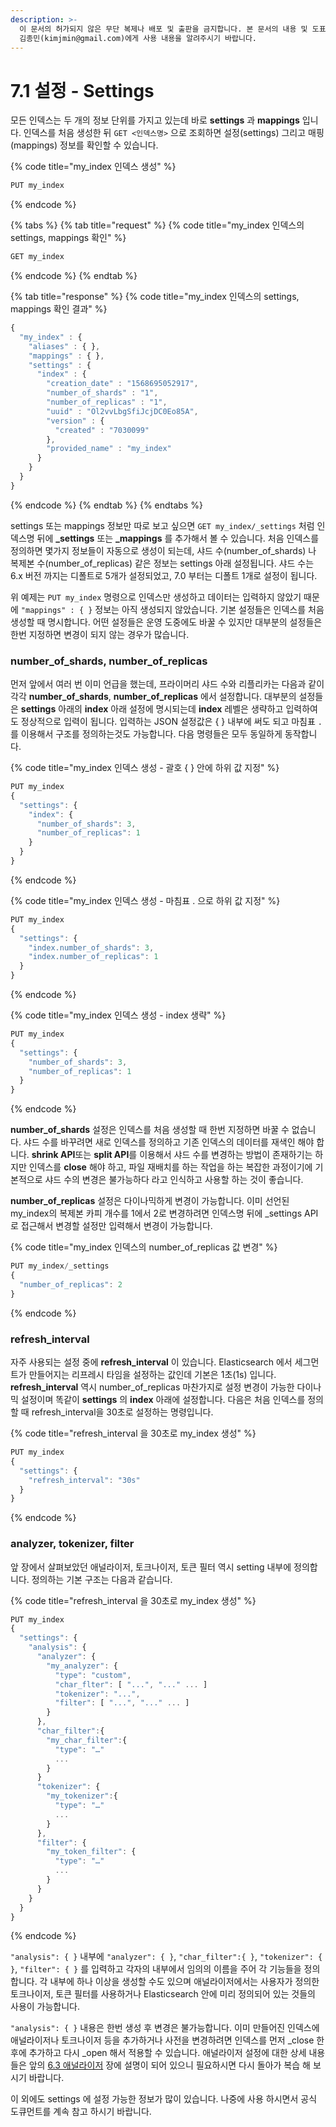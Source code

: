 ```yaml
---
description: >-
  이 문서의 허가되지 않은 무단 복제나 배포 및 출판을 금지합니다. 본 문서의 내용 및 도표 등을 인용하고자 하는 경우 출처를 명시하고
  김종민(kimjmin@gmail.com)에게 사용 내용을 알려주시기 바랍니다.
---
```


# 7.1 설정 - Settings

&#x20; 모든 인덱스는 두 개의 정보 단위를 가지고 있는데 바로 **settings** 과 **mappings** 입니다. 인덱스를 처음 생성한 뒤 `GET <인덱스명>` 으로 조회하면 설정(settings) 그리고 매핑(mappings) 정보를 확인할 수 있습니다.

{% code title="my_index 인덱스 생성" %}
```javascript
PUT my_index
```
{% endcode %}

{% tabs %}
{% tab title="request" %}
{% code title="my_index 인덱스의 settings, mappings 확인" %}
```javascript
GET my_index
```
{% endcode %}
{% endtab %}

{% tab title="response" %}
{% code title="my_index 인덱스의 settings, mappings 확인 결과" %}
```javascript
{
  "my_index" : {
    "aliases" : { },
    "mappings" : { },
    "settings" : {
      "index" : {
        "creation_date" : "1568695052917",
        "number_of_shards" : "1",
        "number_of_replicas" : "1",
        "uuid" : "Ol2vvLbgSfiJcjDC0Eo85A",
        "version" : {
          "created" : "7030099"
        },
        "provided_name" : "my_index"
      }
    }
  }
}
```
{% endcode %}
{% endtab %}
{% endtabs %}

&#x20; settings 또는 mappings 정보만 따로 보고 싶으면 `GET my_index/_settings` 처럼 인덱스명 뒤에 **\_settings** 또는 **\_mappings** 를 추가해서 볼 수 있습니다. 처음 인덱스를 정의하면 몇가지 정보들이 자동으로 생성이 되는데, 샤드 수(number\_of\_shards) 나 복제본 수(number\_of\_replicas) 같은 정보는 settings 아래 설정됩니다. 샤드 수는 6.x 버전 까지는 디폴트로 5개가 설정되었고, 7.0 부터는 디폴트 1개로 설정이 됩니다.

&#x20; 위 예제는 `PUT my_index` 명령으로 인덱스만 생성하고 데이터는 입력하지 않았기 때문에 `"mappings" : { }` 정보는 아직 생성되지 않았습니다. 기본 설정들은 인덱스를 처음 생성할 때 명시합니다. 어떤 설정들은 운영 도중에도 바꿀 수 있지만 대부분의 설정들은 한번 지정하면 변경이 되지 않는 경우가 많습니다.

### number\_of\_shards, number\_of\_replicas&#x20;

&#x20; 먼저 앞에서 여러 번 이미 언급을 했는데, 프라이머리 샤드 수와 리플리카는 다음과 같이 각각 **number\_of\_shards**, **number\_of\_replicas** 에서 설정합니다. 대부분의 설정들은 **settings** 아래의 **index** 아래 설정에 명시되는데 **index** 레벨은 생략하고 입력하여도 정상적으로 입력이 됩니다. 입력하는 JSON 설정값은 { } 내부에 써도 되고 마침표 `.`를 이용해서 구조를 정의하는것도 가능합니다. 다음 명령들은 모두 동일하게 동작합니다.

{% code title="my_index 인덱스 생성 - 괄호 { } 안에 하위 값 지정" %}
```javascript
PUT my_index
{
  "settings": {
    "index": {
      "number_of_shards": 3,
      "number_of_replicas": 1
    }
  }
}
```
{% endcode %}

{% code title="my_index 인덱스 생성 - 마침표 . 으로 하위 값 지정" %}
```javascript
PUT my_index
{
  "settings": {
    "index.number_of_shards": 3,
    "index.number_of_replicas": 1
  }
}
```
{% endcode %}

{% code title="my_index 인덱스 생성 - index 생략" %}
```javascript
PUT my_index
{
  "settings": {
    "number_of_shards": 3,
    "number_of_replicas": 1
  }
}

```
{% endcode %}

&#x20; **number\_of\_shards** 설정은 인덱스를 처음 생성할 때 한번 지정하면 바꿀 수 없습니다. 샤드 수를 바꾸려면 새로 인덱스를 정의하고 기존 인덱스의 데이터를 재색인 해야 합니다. **shrink API**또는 **split API**를 이용해서 샤드 수를 변경하는 방법이 존재하기는 하지만 인덱스를 **close** 해야 하고, 파일 재배치를 하는 작업을 하는 복잡한 과정이기에 기본적으로 샤드 수의 변경은 불가능하다 라고 인식하고 사용할 하는 것이 좋습니다.

&#x20; **number\_of\_replicas** 설정은 다이나믹하게 변경이 가능합니다. 이미 선언된 my\_index의 복제본 카피 개수를 1에서 2로 변경하려면 인덱스명 뒤에 \_settings API로 접근해서 변경할 설정만 입력해서 변경이 가능합니다.

{% code title="my_index 인덱스의 number_of_replicas 값 변경" %}
```javascript
PUT my_index/_settings
{
  "number_of_replicas": 2
}
```
{% endcode %}

### refresh\_interval

&#x20; 자주 사용되는 설정 중에 **refresh\_interval** 이 있습니다. Elasticsearch 에서 세그먼트가 만들어지는 리프레시 타임을 설정하는 값인데 기본은 1초(1s) 입니다. **refresh\_interval** 역시 number\_of\_replicas 마찬가지로 설정 변경이 가능한 다이나믹 설정이며 똑같이 **settings** 의 **index** 아래에 설정합니다. 다음은 처음 인덱스를 정의할 때 refresh\_interval을 30초로 설정하는 명령입니다.

{% code title="refresh_interval 을 30초로 my_index 생성" %}
```javascript
PUT my_index
{
  "settings": {
    "refresh_interval": "30s"
  }
}
```
{% endcode %}

### analyzer, tokenizer, filter

&#x20; 앞 장에서 살펴보았던 애널라이저, 토크나이저, 토큰 필터 역시 setting 내부에 정의합니다. 정의하는 기본 구조는 다음과 같습니다.

{% code title="refresh_interval 을 30초로 my_index 생성" %}
```javascript
PUT my_index
{
  "settings": {
    "analysis": {
      "analyzer": {
        "my_analyzer": {
          "type": "custom",
          "char_flter": [ "...", "..." ... ]
          "tokenizer": "...",
          "filter": [ "...", "..." ... ]
        }
      },
      "char_filter":{
        "my_char_filter":{
          "type": "…"
          ... 
        }
      }
      "tokenizer": {
        "my_tokenizer":{
          "type": "…"
          ...
        }
      },
      "filter": {
        "my_token_filter": {
          "type": "…"
          ...
        }
      }
    }
  }
}
```
{% endcode %}

&#x20; `"analysis": { }` 내부에 `"analyzer": { }`, `"char_filter":{ }`, `"tokenizer": { }`, `"filter": { }` 를 입력하고 각자의 내부에서 임의의 이름을 주어 각 기능들을 정의합니다. 각 내부에 하나 이상을 생성할 수도 있으며 애널라이저에서는 사용자가 정의한 토크나이저, 토큰 필터를 사용하거나 Elasticsearch 안에 미리 정의되어 있는 것들의 사용이 가능합니다.

&#x20; `"analysis": { }` 내용은 한번 생성 후 변경은 불가능합니다. 이미 만들어진 인덱스에 애널라이저나 토크나이저 등을 추가하거나 사전을 변경하려면 인덱스를 먼저 \_close 한 후에 추가하고 다시 \_open 해서 적용할 수 있습니다. 애널라이저 설정에 대한 상세 내용들은 앞의 [6.3 애널라이저](../06-text-analysis/6.3-analyzer-1/) 장에 설명이 되어 있으니 필요하시면 다시 돌아가 복습 해 보시기 바랍니다.

&#x20; 이 외에도 settings 에 설정 가능한 정보가 많이 있습니다. 나중에 사용 하시면서 공식 도큐먼트를 계속 참고 하시기 바랍니다.

